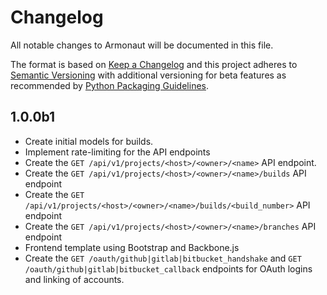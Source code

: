 <!---
Add all non-trivial changes to this list along with your
name, the change type, the pull request number, issue number,
and issue reporter if applicable. Make sure to add hyperlinks for
issue and pull request numbers.
-->

# Changelog

All notable changes to Armonaut will be documented in this file.

The format is based on [Keep a Changelog](http://keepachangelog.com/en/1.0.0/)
and this project adheres to [Semantic Versioning](http://semver.org/spec/v2.0.0.html)
with additional versioning for beta features as recommended by
[Python Packaging Guidelines](https://packaging.python.org/tutorials/distributing-packages/#choosing-a-versioning-scheme).

## 1.0.0b1

- Create initial models for builds.
- Implement rate-limiting for the API endpoints
- Create the `GET /api/v1/projects/<host>/<owner>/<name>` API endpoint.
- Create the `GET /api/v1/projects/<host>/<owner>/<name>/builds` API endpoint
- Create the `GET /api/v1/projects/<host>/<owner>/<name>/builds/<build_number>` API endpoint
- Create the `GET /api/v1/projects/<host>/<owner>/<name>/branches` API endpoint
- Frontend template using Bootstrap and Backbone.js
- Create the `GET /oauth/github|gitlab|bitbucket_handshake` and `GET /oauth/github|gitlab|bitbucket_callback` endpoints
  for OAuth logins and linking of accounts.
